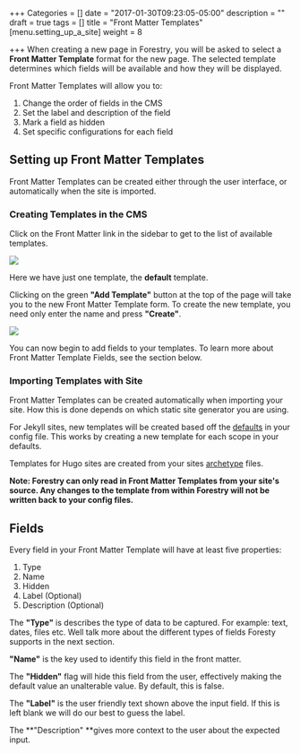 +++
Categories = []
date = "2017-01-30T09:23:05-05:00"
description = ""
draft = true
tags = []
title = "Front Matter Templates"
[menu.setting_up_a_site]
weight = 8

+++
<span style="letter-spacing: 0.01em;">When creating a new page in Forestry, you will be asked to select a</span> <span style="letter-spacing: 0.01em;"></span>**Front Matter Template**<span style="letter-spacing: 0.01em;"> </span><span style="letter-spacing: 0.01em;">format for the new page. The selected template determines which fields will be available and how they will be displayed.</span>

<span style="letter-spacing: 0.18px;">Front Matter Templates will allow you to:</span>

1.  Change the order of fields in the CMS
2.  Set the label and description of the field
3.  Mark a field as hidden
4.  Set specific configurations for each field

## Setting up Front Matter Templates

Front Matter Templates can be created either through the user interface, or automatically when the site is imported.

### Creating Templates in the CMS

Click on the Front Matter link in the sidebar to get to the list of available templates.

![](/docs/forestryio/images/Screen%20Shot%202017-01-30%20at%2011.08.18%20AM-3.png)

Here we have just one template, the **default** template.

Clicking on the green **"Add Template"** button at the top of the page will take you to the new Front Matter Template form. To create the new template, you need only enter the name and press **"Create"**.

![](/docs/forestryio/images/Screen%20Shot%202017-01-30%20at%2012.33.11%20PM.png)

You can now begin to add fields to your templates. To learn more about Front Matter Template Fields, see the section below.

### Importing Templates with Site

Front Matter Templates can be created automatically when importing your site. How this is done depends on which static site generator you are using.

For Jekyll sites, new templates will be created based off the [defaults](https://jekyllrb.com/docs/configuration/#front-matter-defaults) in your config file. This works by creating a new template for each scope in your defaults.

Templates for Hugo sites are created from your sites [archetype](https://gohugo.io/content/archetypes/) files. 

**Note: Forestry can only read in Front Matter Templates from your site's source. Any changes to the template from within Forestry will not be written back to your config files.**

## Fields

Every field in your Front Matter Template will have at least five properties:

1.  Type
2.  Name
3.  Hidden
4.  Label (Optional)
5.  Description (Optional)

The **"Type"** is describes the type of data to be captured. For example: text, dates, files etc. Well talk more about the different types of fields Foresty supports in the next section.

**"Name"** is the key used to identify this field in the front matter.

The **"Hidden"** flag will hide this field from the user, effectively making the default value an unalterable value. By default, this is false.  

The **"Label"** is the user friendly text shown above the input field. If this is left blank we will do our best to guess the label.

The **"Description" **gives more context to the user about the expected input.